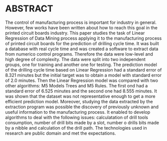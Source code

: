 # ABSTRACT

The control of manufacturing process is important for industry in
general. However, few works have been written about how to reach
this goal in the printed circuit boards industry.
This paper studies the task of Linear Regression of Data Mining
process applying it to the manufacturing process of printed circuit
boards for the prediction of drilling cycle time. It was built a
database with real cycle time and was created a software to extract
data from numerico control programs. Therefore the data were low-level
and high degree of complexity. The data were split into two
independent groups, one for training and another one for testing.
The prediction model of the drilling cycle time based on
Linear Regression had a standard error of 8.321 minutes but the
initial target was to obtain a model with standard error of
2.0 minutes. Then the Linear Regression model was compared with
two other algorithms: M5 Models Trees and M5 Rules.
The first ond had a standard error of 6.525 minutes and the second
one had 8.555 minutes. It was shown that the dataset was not
representative enough to get a more efficient prediction model.
Moreover, studying the data extracted by the extraction program was
possible the discovery of previously unknown and useful information
to the manufacturing process. It enabled to develop algorithms to
deal with the following issues: calculatation of drill tools
consumption, number of drill bits made by a slot, number o drills
bits made by a nibble and calculation of the drill path.
The technologies used in research are public domain and met the
expectations.
